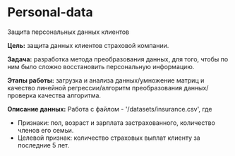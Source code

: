 # Personal-data
Защита персональных данных клиентов

**Цель:** защита данных клиентов страховой компании.

**Задача:** разработка метода преобразования данных, для того, чтобы по ним было сложно восстановить персональную информацию. 

**Этапы работы:** загрузка и анализа данных/умножение матриц и качество линейной регрессии/алгоритм преобразования данных/проверка качества алгоритма.

**Описание данных:**
Работа с файлом - '/datasets/insurance.csv', где
- Признаки: пол, возраст и зарплата застрахованного, количество членов его семьи.
- Целевой признак: количество страховых выплат клиенту за последние 5 лет.

